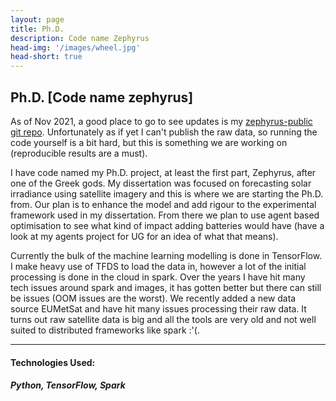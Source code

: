```yaml
---
layout: page
title: Ph.D.
description: Code name Zephyrus
head-img: '/images/wheel.jpg'
head-short: true
---
```


## Ph.D. [Code name zephyrus]

As of Nov 2021, a good place to go to see updates is my [zephyrus-public git repo](https://github.com/TimCargan/zephyrus-public).
Unfortunately as if yet I can't publish the raw data, so running the code yourself is a bit hard, but this is something we are working on (reproducible results are a must).


I have code named my Ph.D. project, at least the first part, Zephyrus, after one of the Greek gods.
My dissertation was focused on forecasting solar irradiance using satellite imagery and this is where we are starting the Ph.D. from.
Our plan is to enhance the model and add rigour to the experimental framework used in my dissertation.
From there we plan to use agent based optimisation to see what kind of impact adding batteries would have (have a look at my agents project for UG for an idea of what that means).


Currently the bulk of the machine learning modelling is done in TensorFlow.
I make heavy use of TFDS to load the data in, however a lot of the initial processing is done in the cloud in spark.
Over the years I have hit many tech issues around spark and images, it has gotten better but there can still be issues (OOM issues are the worst).
We recently added a new data source EUMetSat and have hit many issues processing their raw data.
It turns out raw satellite data is big and all the tools are very old and not well suited to distributed frameworks like spark :'(.


---

#### Technologies Used:

##### Python, TensorFlow, Spark

